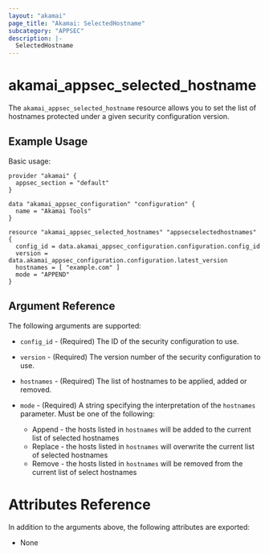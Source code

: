 ```yaml
---
layout: "akamai"
page_title: "Akamai: SelectedHostname"
subcategory: "APPSEC"
description: |-
  SelectedHostname
---
```


# akamai_appsec_selected_hostname


The `akamai_appsec_selected_hostname` resource allows you to set the list of hostnames protected under a given security configuration version.


## Example Usage

Basic usage:

```hcl
provider "akamai" {
  appsec_section = "default"
}

data "akamai_appsec_configuration" "configuration" {
  name = "Akamai Tools"
}

resource "akamai_appsec_selected_hostnames" "appsecselectedhostnames" {
  config_id = data.akamai_appsec_configuration.configuration.config_id
  version = data.akamai_appsec_configuration.configuration.latest_version
  hostnames = [ "example.com" ]
  mode = "APPEND"
}

```

## Argument Reference

The following arguments are supported:

* `config_id` - (Required) The ID of the security configuration to use.

* `version` - (Required) The version number of the security configuration to use.

* `hostnames` - (Required) The list of hostnames to be applied, added or removed.

* `mode` - (Required) A string specifying the interpretation of the `hostnames` parameter. Must be one of the following:

  * Append - the hosts listed in `hostnames` will be added to the current list of selected hostnames
  * Replace - the hosts listed in `hostnames` will overwrite the current list of selected hostnames
  * Remove - the hosts listed in `hostnames` will be removed from the current list of select hostnames

# Attributes Reference

In addition to the arguments above, the following attributes are exported:

* None

